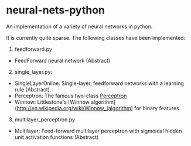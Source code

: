 neural-nets-python
==================

An implementation of a variety of neural networks in python.

It is currently quite sparse. The following classes have been implemented:

1. feedforward.py
  * FeedForward neural network (Abstract)
2. single_layer.py:
  * SingleLayerOnline: Single-layer, feedforward networks with a learning rule (Abstract).
  * Perceptron: The famous two-class [Perceptron](http://en.wikipedia.org/wiki/Perceptron)
  * Winnow: Littlestone's [Winnow algorithm](http://en.wikipedia.org/wiki/Winnow_(algorithm) for binary features.
3. multilayer_perceptron.py
  * Multilayer: Feed-forward multilayer perceptron with sigmoidal hidden unit activation functions (Abstract)